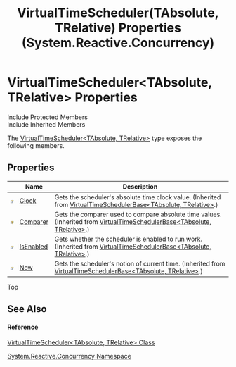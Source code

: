 ﻿---
title: VirtualTimeScheduler(TAbsolute, TRelative) Properties (System.Reactive.Concurrency)
TOCTitle: VirtualTimeScheduler(TAbsolute, TRelative) Properties
ms:assetid: Properties.T:System.Reactive.Concurrency.VirtualTimeScheduler`2
ms:mtpsurl: https://msdn.microsoft.com/en-us/library/Hh229805(v=VS.103)
ms:contentKeyID: 36069476
ms.date: 06/28/2011
mtps_version: v=VS.103
---

# VirtualTimeScheduler\<TAbsolute, TRelative\> Properties

Include Protected Members  
Include Inherited Members  

The [VirtualTimeScheduler\<TAbsolute, TRelative\>](hh229068\(v=vs.103\).md) type exposes the following members.

## Properties

<table>
<thead>
<tr class="header">
<th> </th>
<th>Name</th>
<th>Description</th>
</tr>
</thead>
<tbody>
<tr class="odd">
<td><img src="images\Hh211972.pubproperty(en-us,VS.103).gif" title="Public property" alt="Public property" /></td>
<td><a href="hh229018(v=vs.103).md">Clock</a></td>
<td>Gets the scheduler's absolute time clock value. (Inherited from <a href="hh229167(v=vs.103).md">VirtualTimeSchedulerBase&lt;TAbsolute, TRelative&gt;</a>.)</td>
</tr>
<tr class="even">
<td><img src="images\Hh211972.protproperty(en-us,VS.103).gif" title="Protected property" alt="Protected property" /></td>
<td><a href="hh229089(v=vs.103).md">Comparer</a></td>
<td>Gets the comparer used to compare absolute time values. (Inherited from <a href="hh229167(v=vs.103).md">VirtualTimeSchedulerBase&lt;TAbsolute, TRelative&gt;</a>.)</td>
</tr>
<tr class="odd">
<td><img src="images\Hh211972.pubproperty(en-us,VS.103).gif" title="Public property" alt="Public property" /></td>
<td><a href="hh229551(v=vs.103).md">IsEnabled</a></td>
<td>Gets whether the scheduler is enabled to run work. (Inherited from <a href="hh229167(v=vs.103).md">VirtualTimeSchedulerBase&lt;TAbsolute, TRelative&gt;</a>.)</td>
</tr>
<tr class="even">
<td><img src="images\Hh211972.pubproperty(en-us,VS.103).gif" title="Public property" alt="Public property" /></td>
<td><a href="hh229021(v=vs.103).md">Now</a></td>
<td>Gets the scheduler's notion of current time. (Inherited from <a href="hh229167(v=vs.103).md">VirtualTimeSchedulerBase&lt;TAbsolute, TRelative&gt;</a>.)</td>
</tr>
</tbody>
</table>

Top

## See Also

#### Reference

[VirtualTimeScheduler\<TAbsolute, TRelative\> Class](hh229068\(v=vs.103\).md)

[System.Reactive.Concurrency Namespace](hh229042\(v=vs.103\).md)

